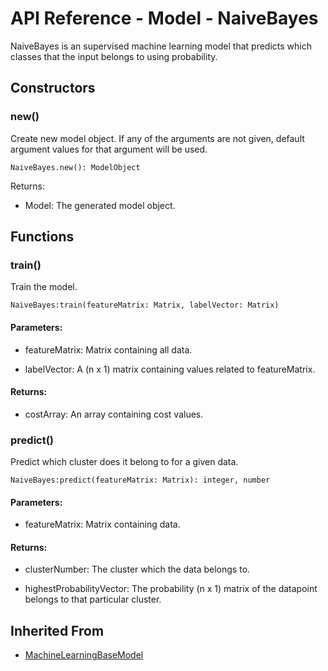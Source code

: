 # API Reference - Model - NaiveBayes

NaiveBayes is an supervised machine learning model that predicts which classes that the input belongs to using probability.

## Constructors

### new()

Create new model object. If any of the arguments are not given, default argument values for that argument will be used.

```
NaiveBayes.new(): ModelObject
```

Returns:

* Model:  The generated model object.

## Functions

### train()

Train the model.

```
NaiveBayes:train(featureMatrix: Matrix, labelVector: Matrix)
```

#### Parameters:

* featureMatrix: Matrix containing all data.

* labelVector: A (n x 1) matrix containing values related to featureMatrix.

#### Returns:

* costArray: An array containing cost values.

### predict()

Predict which cluster does it belong to for a given data.

```
NaiveBayes:predict(featureMatrix: Matrix): integer, number
```

#### Parameters:

* featureMatrix: Matrix containing data.

#### Returns:

* clusterNumber: The cluster which the data belongs to.

* highestProbabilityVector: The probability (n x 1) matrix of the datapoint belongs to that particular cluster.

## Inherited From

* [MachineLearningBaseModel](MachineLearningBaseModel.md)
